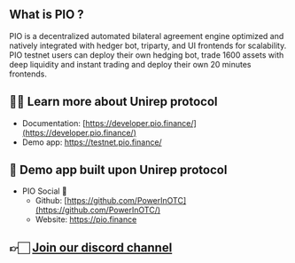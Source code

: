 
## What is PIO ?
PIO is a decentralized automated bilateral agreement engine optimized and natively integrated with hedger bot, triparty, and UI frontends for scalability. 
PIO testnet users can deploy their own hedging bot, trade 1600 assets with deep liquidity and instant trading and deploy their own 20 minutes frontends.
## ✍🏻 Learn more about Unirep protocol
- Documentation: [https://developer.pio.finance/](https://developer.pio.finance/)
- Demo app: https://testnet.pio.finance/

## 👀 Demo app built upon Unirep protocol
- PIO Social 🐝
   - Github: [https://github.com/PowerInOTC](https://github.com/PowerInOTC/)
   - Website: https://pio.finance

## 👉🏻 [**Join our discord channel**](https://discord.gg/GJV2JdZTFc)
